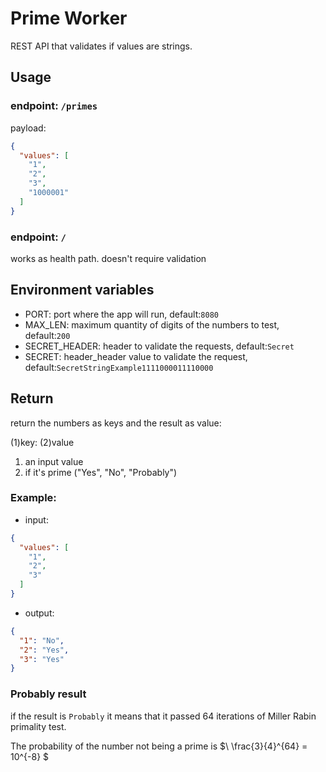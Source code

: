 # Prime Worker

REST API that validates if values are strings.

## Usage

### endpoint: ```/primes```

payload:

```json
{
  "values": [
    "1",
    "2",
    "3",
    "1000001"
  ]
}
```

### endpoint: ```/```

works as health path. doesn't require validation

## Environment variables

- PORT: port where the app will run, default:```8080```
- MAX_LEN: maximum quantity of digits of the numbers to test, default:```200```
- SECRET_HEADER: header to validate the requests, default:```Secret```
- SECRET: header_header value to validate the request, default:```SecretStringExample1111000011110000```

## Return

return the numbers as keys and the result as value:

(1)key: (2)value

1. an input value
2. if it's prime ("Yes", "No", "Probably")

### Example:

- input:

```json
{
  "values": [
    "1",
    "2",
    "3"
  ]
}
```

- output:
```json
{
  "1": "No",
  "2": "Yes",
  "3": "Yes"
}
```

### Probably result

if the result is ```Probably``` it means that it passed 64 iterations
of Miller Rabin primality test.

The probability of the number not being a prime is $\ \frac{3}{4}^{64} = 10^{-8} $